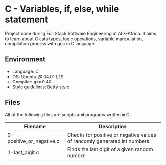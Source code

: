 # C - Variables, if, else, while statement
Project done during Full Stack Software Engineering at ALX-Africa. It aims to learn about C data types, logic operations, variable manipulation, compilation process with gcc in C language.

## Environment

* Language: C
* OS: Ubuntu 20.04.01 LTS
* Compiler: gcc 9.40
* Style guidelines: Betty style

## Files
All of the following files are scripts and programs written in C:

Filename | Description
--- | ---
0-positive_or_negative.c | Checks for positive or negative values of randomly generated int numbers
1-last_digit.c | Finds the last digit of a given random number
